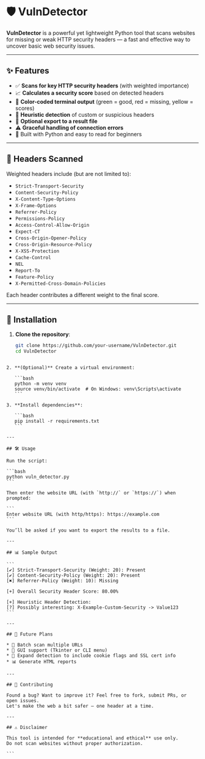 # 🛡️ VulnDetector

**VulnDetector** is a powerful yet lightweight Python tool that scans websites for missing or weak HTTP security headers — a fast and effective way to uncover basic web security issues.

---

## ✨ Features

* ✅ **Scans for key HTTP security headers** (with weighted importance)
* 📈 **Calculates a security score** based on detected headers
* 🎨 **Color-coded terminal output** (green = good, red = missing, yellow = scores)
* 🧠 **Heuristic detection** of custom or suspicious headers
* 📁 **Optional export to a result file**
* ⚠️ **Graceful handling of connection errors**
* 🐍 Built with Python and easy to read for beginners

---

## 🔎 Headers Scanned

Weighted headers include (but are not limited to):

- `Strict-Transport-Security`
- `Content-Security-Policy`
- `X-Content-Type-Options`
- `X-Frame-Options`
- `Referrer-Policy`
- `Permissions-Policy`
- `Access-Control-Allow-Origin`
- `Expect-CT`
- `Cross-Origin-Opener-Policy`
- `Cross-Origin-Resource-Policy`
- `X-XSS-Protection`
- `Cache-Control`
- `NEL`
- `Report-To`
- `Feature-Policy`
- `X-Permitted-Cross-Domain-Policies`

Each header contributes a different weight to the final score.

---

## 🚀 Installation

1. **Clone the repository**:

   ```bash
   git clone https://github.com/your-username/VulnDetector.git
   cd VulnDetector
````

2. **(Optional)** Create a virtual environment:

   ```bash
   python -m venv venv
   source venv/bin/activate  # On Windows: venv\Scripts\activate
   ```

3. **Install dependencies**:

   ```bash
   pip install -r requirements.txt
   ```

---

## 🛠️ Usage

Run the script:

```bash
python vuln_detector.py
```

Then enter the website URL (with `http://` or `https://`) when prompted:

```
Enter website URL (with http/https): https://example.com
```

You’ll be asked if you want to export the results to a file.

---

## 📊 Sample Output

```
[✔] Strict-Transport-Security (Weight: 20): Present
[✔] Content-Security-Policy (Weight: 20): Present
[✖] Referrer-Policy (Weight: 10): Missing

[+] Overall Security Header Score: 80.00%

[+] Heuristic Header Detection:
[?] Possibly interesting: X-Example-Custom-Security -> Value123
```

---

## 🌱 Future Plans

* 🔄 Batch scan multiple URLs
* 🧁 GUI support (Tkinter or CLI menu)
* 🔐 Expand detection to include cookie flags and SSL cert info
* 📊 Generate HTML reports

---

## 🤝 Contributing

Found a bug? Want to improve it? Feel free to fork, submit PRs, or open issues.
Let's make the web a bit safer — one header at a time.

---

## ⚠️ Disclaimer

This tool is intended for **educational and ethical** use only.
Do not scan websites without proper authorization.

```
